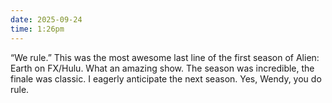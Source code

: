 ```yaml
---
date: 2025-09-24
time: 1:26pm
---
```

“We rule.” This was the most awesome last line of the first season of Alien: Earth on FX/Hulu. What an amazing show. The season was incredible, the finale was classic. I eagerly anticipate the next season. Yes, Wendy, you do rule.